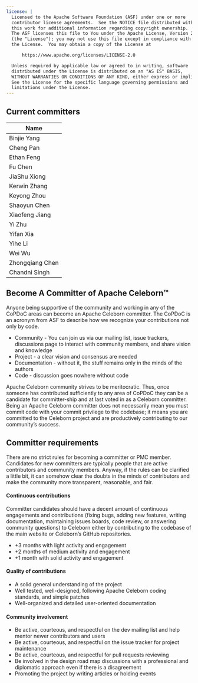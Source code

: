 ```yaml
---
license: |
  Licensed to the Apache Software Foundation (ASF) under one or more
  contributor license agreements.  See the NOTICE file distributed with
  this work for additional information regarding copyright ownership.
  The ASF licenses this file to You under the Apache License, Version 2.0
  (the "License"); you may not use this file except in compliance with
  the License.  You may obtain a copy of the License at

      https://www.apache.org/licenses/LICENSE-2.0

  Unless required by applicable law or agreed to in writing, software
  distributed under the License is distributed on an "AS IS" BASIS,
  WITHOUT WARRANTIES OR CONDITIONS OF ANY KIND, either express or implied.
  See the License for the specific language governing permissions and
  limitations under the License.
---
```


## Current committers

| Name            |
|-----------------|
| Binjie Yang     |
| Cheng Pan       |
| Ethan Feng      |
| Fu Chen         |
| JiaShu Xiong    |
| Kerwin Zhang    |
| Keyong Zhou     |
| Shaoyun Chen    |
| Xiaofeng Jiang  |
| Yi Zhu          |
| Yifan Xia       |
| Yihe Li         |
| Wei Wu          |
| Zhongqiang Chen |
| Chandni Singh   |

## Become A Committer of Apache Celeborn™
Anyone being supportive of the community and working in any of the CoPDoC areas can become an Apache Celeborn committer. The CoPDoC is an acronym from ASF to describe how we recognize your contributions not only by code.

- Community - You can join us via our mailing list, issue trackers, discussions page to interact with community members, and share vision and knowledge
- Project - a clear vision and consensus are needed
- Documentation - without it, the stuff remains only in the minds of the authors
- Code - discussion goes nowhere without code


Apache Celeborn community strives to be meritocratic. Thus, once someone has contributed sufficiently to any area of CoPDoC they can be a candidate for committer-ship and at last voted in as a Celeborn committer. 
Being an Apache Celeborn committer does not necessarily mean you must commit code with your commit privilege to the codebase; it means you are committed to the Celeborn project and are productively contributing to our community’s success.

## Committer requirements
There are no strict rules for becoming a committer or PMC member. Candidates for new committers are typically people that are active contributors and community members. Anyway, if the rules can be clarified a little bit, it can somehow clear the doubts in the minds of contributors and make the community more transparent, reasonable, and fair.

#### Continuous contributions
Committer candidates should have a decent amount of continuous engagements and contributions (fixing bugs, adding new features, writing documentation, maintaining issues boards, code review, or answering community questions) to Celeborn either by contributing to the codebase of the main website or Celeborn’s GitHub repositories.

- +3 months with light activity and engagement
- +2 months of medium activity and engagement
- +1 month with solid activity and engagement

#### Quality of contributions
- A solid general understanding of the project
- Well tested, well-designed, following Apache Celeborn coding standards, and simple patches
- Well-organized and detailed user-oriented documentation

#### Community involvement
- Be active, courteous, and respectful on the dev mailing list and help mentor newer contributors and users
- Be active, courteous, and respectful on the issue tracker for project maintenance
- Be active, courteous, and respectful for pull requests reviewing
- Be involved in the design road map discussions with a professional and diplomatic approach even if there is a disagreement
- Promoting the project by writing articles or holding events
